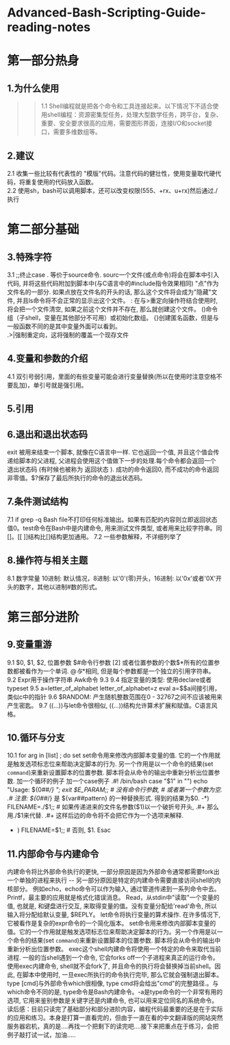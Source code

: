  Advanced-Bash-Scripting-Guide-reading-notes
 ==============
第一部分热身<br>
===========
1.为什么使用<br>
------------
>>1.1 Shell编程就是把各个命令和工具连接起来。以下情况下不适合使用shell编程：资源密集型任务，处理大型数学任务，跨平台，复杂、重要、安全要求很高的应用，需要图形界面，连接I/O和socket接口，需要多维数组等。<br>

2.建议
-----
2.1 收集一些比较有代表性的 "模版"代码。注意代码的健壮性，使用变量取代硬代码，将重复使用的代码放入函数。<br>
2.2 使用sh，bash可以调用脚本，还可以改变权限(555、+rx、u+rx)然后通过./执行<br>

第二部分基础
==========
3.特殊字符
---------------
3.1	;;终止case
. 等价于source命令. sourc一个文件(或点命令)将会在脚本中引入代码, 并将这些代码附加到脚本中(与C语言中的#include指令效果相同) "点"作为文件名的一部分. 如果点放在文件名的开头的话, 那么这个文件将会成为"隐藏"文件, 并且ls命令将不会正常的显示出这个文件。
: 在与>重定向操作符结合使用时, 将会把一个文件清空, 如果之前这个文件并不存在, 那么就创建这个文件。
()命令组（子shell，变量在其他部分不可用）或初始化数组。
{}创建匿名函数，但是与一般函数不同的是其中变量外面可以看到。<br>
.>|强制重定向，这将强制的覆盖一个现存文件

4.变量和参数的介绍
--------------
4.1	双引号弱引用，里面的有些变量可能会进行变量替换(所以在使用时注意空格不要乱加)，单引号就是强引用。

5.引用
--------

6.退出和退出状态码
--------
exit 被用来结束一个脚本, 就像在C语言中一样. 它也返回一个值, 并且这个值会传递给脚本的父进程, 父进程会使用这个值做下一步的处理.每个命令都会返回一个 退出状态码 (有时候也被称为 返回状态 ). 成功的命令返回0, 而不成功的命令返回非零值。$?保存了最后所执行的命令的退出状态码。

7.条件测试结构
--------
7.1	if grep -q Bash file不打印任何标准输出。如果有匹配的内容则立即返回状态值0。test命令在Bash中是内建命令, 用来测试文件类型, 或者用来比较字符串。同[]。[[ ]]结构比[]结构更加通用。
7.2	一些参数解释，不详细列举了

8.操作符与相关主题
-------
8.1	数字常量
10进制: 默认情况，8进制: 以'0'(零)开头，16进制: 以'0x'或者'0X'开头的数字，其他以进制#数的形式。

第三部分进阶
========
9.变量重游
--------
9.1	$0, $1, $2, 位置参数 $#命令行参数 [2] 或者位置参数的个数$*所有的位置参数都被看作为一个单词. $@与$*相同, 但是每个参数都是一个独立的引用字符串。
9.2	Expr用于操作字符串
Awk命令
9.3	
9.4	指定变量的类型: 使用declare或者typeset
9.5	a=letter_of_alphabet letter_of_alphabet=z eval a=\$$a间接引用，类似c中的指针
9.6	$RANDOM: 产生随机整数范围在0 - 32767之间不应该被用来产生密匙。
9.7	((...))与let命令很相似, ((...))结构允许算术扩展和赋值。C语言风格。

10.循环与分支
--------
10.1	for arg in [list] ; do
set
set命令用来修改内部脚本变量的值. 它的一个作用就是触发选项标志位来帮助决定脚本的行为. 另一个作用是以一个命令的结果(set `command`)来重新设置脚本的位置参数. 脚本将会从命令的输出中重新分析出位置参数.
加一个循环的例子
加一个case例子
.#! /bin/bash
case "$1" in
"") echo "Usage: ${0##*/} <filename>"; exit $E_PARAM;;  # 没有命令行参数,
                                           # 或者第一个参数为空.
.# 注意: ${0##*/} 是 ${var##pattern} 的一种替换形式. 得到的结果为$0.
-*) FILENAME=./$1;;   #  如果传递进来的文件名参数($1)以一个破折号开头, 
.#+ 那么用./$1来代替.
.#+ 这样后边的命令将不会把它作为一个选项来解释.
* ) FILENAME=$1;;     # 否则, $1.
Esac
  
11.内部命令与内建命令
--------
内建命令将比外部命令执行的更快, 一部分原因是因为外部命令通常都需要fork出一个单独的进程来执行 -- 另一部分原因是特定的内建命令需要直接访问shell的内核部分。
例如echo，echo命令可以作为输入, 通过管道传递到一系列命令中去。
Printf，最主要的应用就是格式化错误消息。
Read，从stdin中"读取"一个变量的值, 也就是, 和键盘进行交互, 来取得变量的值。没有变量分配给'read'命令, 所以输入将分配给默认变量, $REPLY。
let命令将执行变量的算术操作. 在许多情况下, 它被看作是复杂的expr命令的一个简化版本。
set命令用来修改内部脚本变量的值。它的一个作用就是触发选项标志位来帮助决定脚本的行为。另一个作用是以一个命令的结果(set `command`)来重新设置脚本的位置参数. 脚本将会从命令的输出中重新分析出位置参数。
exec这个shell内建命令将使用一个特定的命令来取代当前进程. 一般的当shell遇到一个命令, 它会forks off一个子进程来真正的运行命令。 使用exec内建命令, shell就不会fork了, 并且命令的执行将会替换掉当前shell。因此, 在脚本中使用时, 一旦exec所执行的命令执行完毕, 那么它就会强制退出脚本。
type [cmd]与外部命令which很相像, type cmd将会给出"cmd"的完整路径.。与which命令不同的是, type命令是Bash内建命令。-a是type命令的一个非常有用的选项, 它用来鉴别参数是关键字还是内建命令, 也可以用来定位同名的系统命令。
读后感：目前只读完了基础部分和部分进阶内容，编程代码最重要的还是在于实际的应用和练习。本身是打算一直看完的，但由于一直在看的中文翻译版的网站突然服务器宕机，真的是....再找一个把剩下的读完吧....接下来把重点在于练习，会把例子敲打试一试，加油.....
